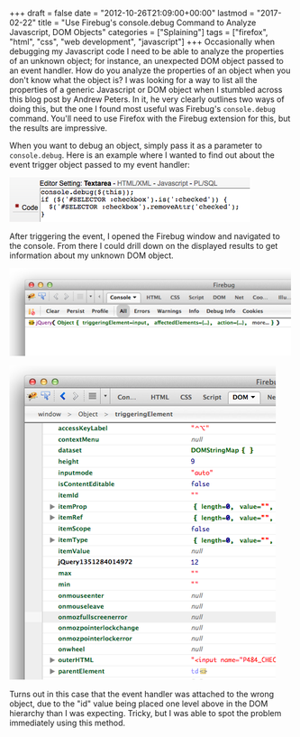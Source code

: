 +++
draft       = false
date        = "2012-10-26T21:09:00+00:00"
lastmod     = "2017-02-22"
title       = "Use Firebug's console.debug Command to Analyze Javascript, DOM Objects"
categories  = ["Splaining"]
tags        = ["firefox", "html", "css", "web development", "javascript"]
+++
Occasionally when debugging my Javascript code I need to be able to analyze the properties of an unknown object; for instance, an unexpected DOM object passed to an event handler. How do you analyze the properties of an object when you don't know what the object is? I was looking for a way to list all the properties of a generic Javascript or DOM object when I stumbled across this blog post by Andrew Peters. In it, he very clearly outlines two ways of doing this, but the one I found most useful was Firebug's `console.debug` command. You'll need to use Firefox with the Firebug extension for this, but the results are impressive. 

When you want to debug an object, simply pass it as a parameter to `console.debug`. Here is an example where I wanted to find out about the event trigger object passed to my event handler:

![](/img/2012-10-26-use-firebugs-consoledebug-command-to-analyze-javascript-dom-objects/eda67a171f00051639dcf0d35e00ebfdd9309cf03876d1d915dfd7b1f1f7766f.png)

After triggering the event, I opened the Firebug window and navigated to the console. From there I could drill down on the displayed results to get information about my unknown DOM object. 

![](/img/2012-10-26-use-firebugs-consoledebug-command-to-analyze-javascript-dom-objects/55db6e09e44319deee6ef4a9938a20d72369d922637897e02b1b7d20a900cb43.png)

![](/img/2012-10-26-use-firebugs-consoledebug-command-to-analyze-javascript-dom-objects/38a39525404522f27ab3bf776a697f7e486f958723402ccff101a98014d54c0d.png)

Turns out in this case that the event handler was attached to the wrong object, due to the "id" value being placed one level above in the DOM hierarchy than I was expecting. Tricky, but I was able to spot the problem immediately using this method.